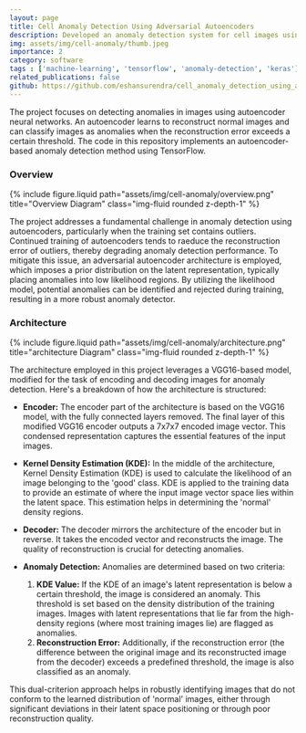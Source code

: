 ```yaml
---
layout: page
title: Cell Anomaly Detection Using Adversarial Autoencoders
description: Developed an anomaly detection system for cell images using adversarial autoencoders, inspired by the paper "Robust Anomaly Detection in Images using Adversarial Autoencoders" by Laura Beggel, Michael Pfeiffer, and Bernd Bischl.
img: assets/img/cell-anomaly/thumb.jpeg
importance: 2
category: software
tags : ['machine-learning', 'tensorflow', 'anomaly-detection', 'keras']
related_publications: false
github: https://github.com/eshansurendra/cell_anomaly_detection_using_autoencoders
---
```


The project focuses on detecting anomalies in images using autoencoder neural networks. An autoencoder learns to reconstruct normal images and can classify images as anomalies when the reconstruction error exceeds a certain threshold. The code in this repository implements an autoencoder-based anomaly detection method using TensorFlow.

### Overview

<div class="row justify-content-sm-left">
    <div class="col-sm-6 mt-3 mt-md-0">
        {% include figure.liquid path="assets/img/cell-anomaly/overview.png" title="Overview Diagram" class="img-fluid rounded z-depth-1" %}
    </div>
</div>


The project addresses a fundamental challenge in anomaly detection using autoencoders, particularly when the training set contains outliers. Continued training of autoencoders tends to raeduce the reconstruction error of outliers, thereby degrading anomaly detection performance. To mitigate this issue, an adversarial autoencoder architecture is employed, which imposes a prior distribution on the latent representation, typically placing anomalies into low likelihood regions. By utilizing the likelihood model, potential anomalies can be identified and rejected during training, resulting in a more robust anomaly detector.

### Architecture

<div class="row justify-content-sm-left">
    <div class="col-sm-6 mt-3 mt-md-0">
        {% include figure.liquid path="assets/img/cell-anomaly/architecture.png" title="architecture Diagram" class="img-fluid rounded z-depth-1" %}
    </div>
</div>


The architecture employed in this project leverages a VGG16-based model, modified for the task of encoding and decoding images for anomaly detection. Here's a breakdown of how the architecture is structured:

- **Encoder:** The encoder part of the architecture is based on the VGG16 model, with the fully connected layers removed. The final layer of this modified VGG16 encoder outputs a 7x7x7 encoded image vector. This condensed representation captures the essential features of the input images.

- **Kernel Density Estimation (KDE):** In the middle of the architecture, Kernel Density Estimation (KDE) is used to calculate the likelihood of an image belonging to the 'good' class. KDE is applied to the training data to provide an estimate of where the input image vector space lies within the latent space. This estimation helps in determining the 'normal' density regions.

- **Decoder:** The decoder mirrors the architecture of the encoder but in reverse. It takes the encoded vector and reconstructs the image. The quality of reconstruction is crucial for detecting anomalies.

- **Anomaly Detection:** Anomalies are determined based on two criteria:
  1. **KDE Value:** If the KDE of an image's latent representation is below a certain threshold, the image is considered an anomaly. This threshold is set based on the density distribution of the training images. Images with latent representations that lie far from the high-density regions (where most training images lie) are flagged as anomalies.
  2. **Reconstruction Error:** Additionally, if the reconstruction error (the difference between the original image and its reconstructed image from the decoder) exceeds a predefined threshold, the image is also classified as an anomaly.

This dual-criterion approach helps in robustly identifying images that do not conform to the learned distribution of 'normal' images, either through significant deviations in their latent space positioning or through poor reconstruction quality.

